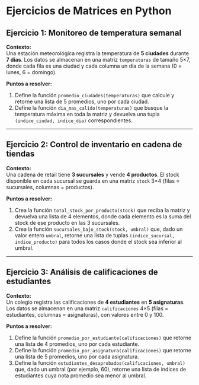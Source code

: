 
# Ejercicios de Matrices en Python

## Ejercicio 1: Monitoreo de temperatura semanal  
**Contexto:**  
Una estación meteorológica registra la temperatura de **5 ciudades** durante **7 días**. Los datos se almacenan en una matriz `temperaturas` de tamaño 5×7, donde cada fila es una ciudad y cada columna un día de la semana (0 = lunes, 6 = domingo).

**Puntos a resolver:**  
1. Define la función `promedio_ciudades(temperaturas)` que calcule y retorne una lista de 5 promedios, uno por cada ciudad.  
2. Define la función `dia_mas_calido(temperaturas)` que busque la temperatura máxima en toda la matriz y devuelva una tupla `(indice_ciudad, indice_dia)` correspondientes.  

---

## Ejercicio 2: Control de inventario en cadena de tiendas  
**Contexto:**  
Una cadena de retail tiene **3 sucursales** y vende **4 productos**. El stock disponible en cada sucursal se guarda en una matriz `stock` 3×4 (filas = sucursales, columnas = productos).

**Puntos a resolver:**  
1. Crea la función `total_stock_por_producto(stock)` que reciba la matriz y devuelva una lista de 4 elementos, donde cada elemento es la suma del stock de ese producto en las 3 sucursales.  
2. Crea la función `sucursales_bajo_stock(stock, umbral)` que, dado un valor entero `umbral`, retorne una lista de tuplas `(indice_sucursal, indice_producto)` para todos los casos donde el stock sea inferior al umbral.  

---

## Ejercicio 3: Análisis de calificaciones de estudiantes  
**Contexto:**  
Un colegio registra las calificaciones de **4 estudiantes** en **5 asignaturas**. Los datos se almacenan en una matriz `calificaciones` 4×5 (filas = estudiantes, columnas = asignaturas), con valores entre 0 y 100.

**Puntos a resolver:**  
1. Define la función `promedio_por_estudiante(calificaciones)` que retorne una lista de 4 promedios, uno por cada estudiante.  
2. Define la función `promedio_por_asignatura(calificaciones)` que retorne una lista de 5 promedios, uno por cada asignatura.  
3. Define la función `estudiantes_desaprobados(calificaciones, umbral)` que, dado un umbral (por ejemplo, 60), retorne una lista de índices de estudiantes cuya nota promedio sea menor al umbral.  

